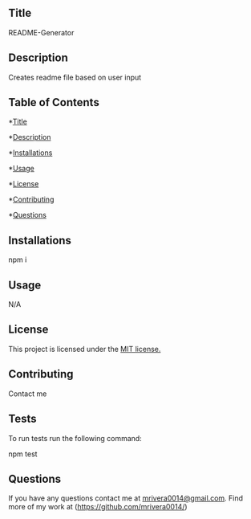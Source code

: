  ## Title
 README-Generator


## Description
Creates readme file based on user input

## Table of Contents
*[Title](##Title)
</b>

*[Description](##Description)
</b>

*[Installations](##Installations)
</b>

*[Usage](##Usage)
</b>

*[License](##License)
</b>

*[Contributing](##Contributing)
</b>

*[Questions](##Questions)




## Installations
npm i


## Usage
N/A

## License

This project is licensed under the 
[MIT license.](https://opensource.org/licenses/MIT)

## Contributing
Contact me

## Tests
To run tests run the following command:

npm test

## Questions
If you have any questions contact me at mrivera0014@gmail.com.
Find more of my work at (https://github.com/mrivera0014/)